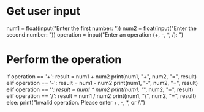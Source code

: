 # Get user input
num1 = float(input("Enter the first number: "))
num2 = float(input("Enter the second number: "))
operation = input("Enter an operation (+, -, *, /): ")

# Perform the operation
if operation == '+':
    result = num1 + num2
    print(num1, "+", num2, "=", result)
elif operation == '-':
    result = num1 - num2
    print(num1, "-", num2, "=", result)
elif operation == '*':
    result = num1 * num2
    print(num1, "*", num2, "=", result)
elif operation == '/':
        result = num1 / num2
        print(num1, "/", num2, "=", result)
else:
    print("Invalid operation. Please enter +, -, *, or /.")
